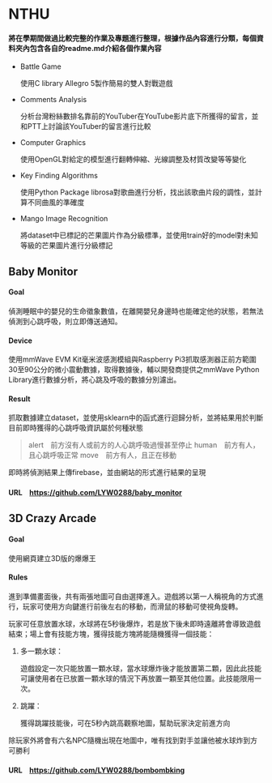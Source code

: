 # NTHU
#### 將在學期間做過比較完整的作業及專題進行整理，根據作品內容進行分類，每個資料夾內包含各自的readme.md介紹各個作業內容

* Battle Game

  使用C library Allegro 5製作簡易的雙人對戰遊戲

* Comments Analysis

  分析台灣粉絲數排名靠前的YouTuber在YouTube影片底下所獲得的留言，並和PTT上討論該YouTuber的留言進行比較

* Computer Graphics

  使用OpenGL對給定的模型進行翻轉伸縮、光線調整及材質改變等等變化

* Key Finding Algorithms

  使用Python Package librosa對歌曲進行分析，找出該歌曲片段的調性，並計算不同曲風的準確度

* Mango Image Recognition

  將dataset中已標記的芒果圖片作為分級標準，並使用train好的model對未知等級的芒果圖片進行分級標記

## Baby Monitor
#### Goal
偵測睡眠中的嬰兒的生命徵象數值，在離開嬰兒身邊時也能確定他的狀態，若無法偵測到心跳呼吸，則立即傳送通知。
#### Device
使用mmWave EVM Kit毫米波感測模組與Raspberry Pi3抓取感測器正前方範圍30至90公分的微小震動數據，取得數據後，輔以開發商提供之mmWave Python Library進行數據分析，將心跳及呼吸的數據分別濾出。

#### Result
抓取數據建立dataset，並使用sklearn中的函式進行迴歸分析，並將結果用於判斷目前即時獲得的心跳呼吸資訊屬於何種狀態

> alert　前方沒有人或前方的人心跳呼吸過慢甚至停止
> human　前方有人，且心跳呼吸正常
> move　前方有人，且正在移動

即時將偵測結果上傳firebase，並由網站的形式進行結果的呈現

#### URL　https://github.com/LYW0288/baby_monitor



## 3D Crazy Arcade

#### Goal

使用網頁建立3D版的爆爆王

#### Rules

進到準備畫面後，共有兩張地圖可自由選擇進入。遊戲將以第一人稱視角的方式進行，玩家可使用方向鍵進行前後左右的移動，而滑鼠的移動可使視角旋轉。

玩家可任意放置水球，水球將在5秒後爆炸，若是放下後未即時遠離將會導致遊戲結束；場上會有技能方塊，獲得技能方塊將能隨機獲得一個技能：

1. 多一顆水球：

   遊戲設定一次只能放置一顆水球，當水球爆炸後才能放置第二顆，因此此技能可讓使用者在已放置一顆水球的情況下再放置一顆至其他位置。此技能限用一次。

2. 跳躍：

   獲得跳躍技能後，可在5秒內跳高觀察地圖，幫助玩家決定前進方向

除玩家外將會有六名NPC隨機出現在地圖中，唯有找到對手並讓他被水球炸到方可勝利

#### URL　https://github.com/LYW0288/bombombking

